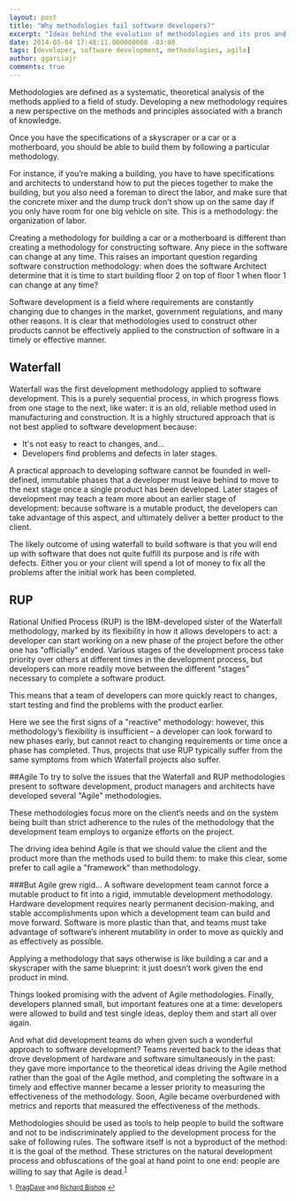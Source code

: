 ```yaml
---
layout: post
title: "Why methodologies fail software developers?"
excerpt: "Ideas behind the evolution of methodologies and its pros and cons."
date: 2014-05-04 17:48:11.000000000 -03:00
tags: [developer, software development, methodologies, agile]
author: ggarciajr
comments: true
---
```


Methodologies are defined as a systematic, theoretical analysis of the methods applied to a field of study. Developing a new methodology requires a new perspective on the methods and principles associated with a branch of knowledge.

Once you have the specifications of a skyscraper or a car or a motherboard, you should be able to build them by following a particular methodology.

For instance, if you’re making a building, you have to have specifications and architects to understand how to put the pieces together to make the building, but you also need a foreman to direct the labor, and make sure that the concrete mixer and the dump truck don’t show up on the same day if you only have room for one big vehicle on site. This is a methodology: the organization of labor.

Creating a methodology for building a car or a motherboard is different than creating a methodology for constructing software. Any piece in the software can change at any time.  This raises an important question regarding software construction methodology: when does the software Architect determine that it is time to start building floor 2 on top of floor 1 when floor 1 can change at any time?

Software development is a field where requirements are constantly changing due to changes in the market, government regulations, and many other reasons. It is clear that methodologies used to construct other products cannot be effectively applied to the construction of software in a timely or effective manner.

## Waterfall
Waterfall was the first development methodology applied to software development. This is a purely sequential process, in which progress flows from one stage to the next, like water:  it is an old, reliable method used
in manufacturing and construction. It is a highly structured approach that is not best applied to software development because:

 * It's not easy to react to changes, and...
 * Developers find problems and defects in later stages.

A practical approach to developing software cannot be founded in well-defined, immutable phases that a developer must leave behind to move to the next stage once a single product has been developed. Later stages of development may teach a team more about an earlier stage of development: because software is a mutable product, the developers can take advantage of this aspect, and ultimately deliver a better product to the client.

The likely outcome of using waterfall to build software is that you will end up with software that does not quite fulfill its purpose and is rife with defects. Either you or your client will spend a lot of money to fix all the problems after the initial work has been completed.

## RUP
Rational Unified Process (RUP) is the IBM-developed sister of the Waterfall methodology, marked by its flexibility in how it allows developers to act: a developer can start working on a new phase of the project before the other one has "officially" ended. Various stages of the development process take priority over others at different times in the development process, but developers can more readily move between the different "stages" necessary to complete a software product.

This means that a team of developers can more quickly react to changes, start testing and find the problems with the product earlier.

Here we see the first signs of a "reactive" methodology: however, this methodology’s flexibility is insufficient – a developer can look forward to new phases early, but cannot react to changing requirements or time once a phase has completed. Thus, projects that use RUP typically suffer from the same symptoms from which Waterfall projects also suffer.

##Agile
To try to solve the issues that the Waterfall and RUP methodologies present to software development, product managers and architects have developed several "Agile" methodologies.

These methodologies focus more on the client’s needs and on the system being built than strict adherence to the rules of the methodology that the development team employs to organize efforts on the project.

The driving idea behind Agile is that we should value the client and the product more than the methods used to build them: to make this clear, some prefer to call agile a "framework" than methodology.

###But Agile grew rigid…
A software development team cannot force a mutable product to fit into a rigid, immutable development methodology. Hardware development requires nearly permanent decision-making, and stable accomplishments upon which a development team can build and move forward. Software is more plastic than that, and teams must take advantage of software’s inherent mutability in order to move as quickly and as effectively as possible.

Applying a methodology that says otherwise is like building a car and a skyscraper with the same blueprint: it just doesn’t work given the end product in mind.

Things looked promising with the advent of Agile methodologies. Finally, developers planned small, but important features one at a time: developers were allowed to build and test single ideas, deploy them and start all over again.

And what did development teams do when given such a wonderful approach to software development? Teams reverted back to the ideas that drove development of hardware and software simultaneously in the past: they gave more importance to the theoretical ideas driving the Agile method rather than the goal of the Agile method, and completing the software in a timely and effective manner became a lesser priority to measuring the effectiveness of the methodology. Soon, Agile became overburdened with metrics and reports
that measured the effectiveness of the methods.

Methodologies should be used as tools to help people to build the software and not to be indiscriminately applied to the development process for the sake of following rules. The software itself is not a byproduct of the method: it is the goal of the method. These strictures on the natural development process and obfuscations of the goal at hand point to one end: people are willing to say that Agile is dead.<sup id="reference1"><a href="#footnote1">1</a></sup>

<div class="footnotes">
  <sup id="footnote1">1. <a href="http://pragdave.me/blog/2014/03/04/time-to-kill-agile/" target="_blank">PragDave</a> and <a href="http://rubiquity.com/2014/03/12/agile-is-dead-angry-developer.html" target="_blank">Richard Bishop</a> <a href="#reference1">↩</a></sup>
</div>
